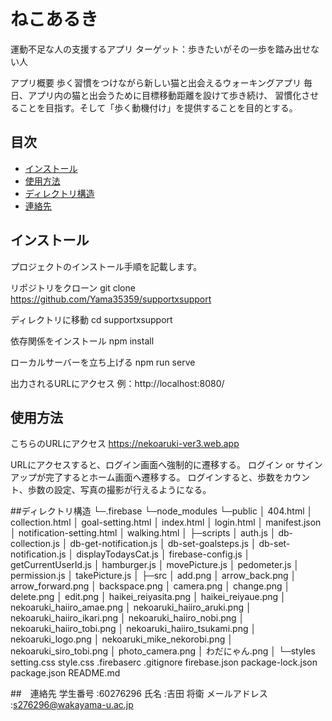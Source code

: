 # ねこあるき

運動不足な人の支援するアプリ
ターゲット：歩きたいがその一歩を踏み出せない人

アプリ概要
歩く習慣をつけながら新しい猫と出会えるウォーキングアプリ
毎日、アプリ内の猫と出会うために目標移動距離を設けて歩き続け、
習慣化させることを目指す。そして「歩く動機付け」を提供することを目的とする。


## 目次

- [インストール](#インストール)
- [使用方法](#使用方法)
- [ディレクトリ構造](#ディレクトリ構造)
- [連絡先](#連絡先)


## インストール

プロジェクトのインストール手順を記載します。

 リポジトリをクローン
git clone https://github.com/Yama35359/supportxsupport

 ディレクトリに移動
cd supportxsupport

 依存関係をインストール
npm install

 ローカルサーバーを立ち上げる
npm run serve

 出力されるURLにアクセス
例：http://localhost:8080/


## 使用方法

こちらのURLにアクセス
https://nekoaruki-ver3.web.app

URLにアクセスすると、ログイン画面へ強制的に遷移する。
ログイン or サインアップが完了するとホーム画面へ遷移する。
ログインすると、歩数をカウント、歩数の設定、写真の撮影が行えるようになる。

##ディレクトリ構造
└─.firebase
└─node_modules
└─public
    │  404.html
    │  collection.html
    │  goal-setting.html
    │  index.html
    │  login.html
    │  manifest.json
    │  notification-setting.html
    │  walking.html
    │
    ├─scripts
    │      auth.js
    │      db-collection.js
    │      db-get-notification.js
    │      db-set-goalsteps.js
    │      db-set-notification.js
    │      displayTodaysCat.js
    │      firebase-config.js
    │      getCurrentUserId.js
    │      hamburger.js
    │      movePicture.js
    │      pedometer.js
    │      permission.js
    │      takePicture.js
    │
    ├─src
    │      add.png
    │      arrow_back.png
    │      arrow_forward.png
    │      backspace.png
    │      camera.png
    │      change.png
    │      delete.png
    │      edit.png
    │      haikei_reiyasita.png
    │      haikei_reiyaue.png
    │      nekoaruki_haiiro_amae.png
    │      nekoaruki_haiiro_aruki.png
    │      nekoaruki_haiiro_ikari.png
    │      nekoaruki_haiiro_nobi.png
    │      nekoaruki_haiiro_tobi.png
    │      nekoaruki_haiiro_tsukami.png
    │      nekoaruki_logo.png
    │      nekoaruki_mike_nekorobi.png
    │      nekoaruki_siro_tobi.png
    │      photo_camera.png
    │      わだにゃん.png
    │
    └─styles
            setting.css
            style.css
    .firebaserc
    .gitignore
    firebase.json
    package-lock.json
    package.json
    README.md


##　連絡先
学生番号   :60276296
氏名      :吉田 将衛
メールアドレス :s276296@wakayama-u.ac.jp